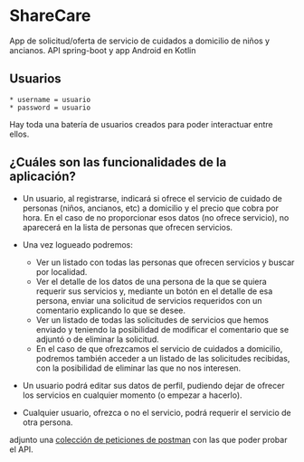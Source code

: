# ShareCare
App de solicitud/oferta de servicio de cuidados a domicilio de niños y ancianos. API spring-boot y app Android en Kotlin

## Usuarios
    * username = usuario
    * password = usuario

Hay toda una batería de usuarios creados para poder interactuar entre ellos.

## ¿Cuáles son las funcionalidades de la aplicación?

* Un usuario, al registrarse, indicará si ofrece el servicio de cuidado de personas (niños, ancianos, etc) a domicilio y el precio que cobra por hora. En el caso de no proporcionar esos datos (no ofrece servicio), no aparecerá en la lista de personas que ofrecen servicios.

* Una vez logueado podremos:

    * Ver un listado con todas las personas que ofrecen servicios y buscar por localidad.
    * Ver el detalle de los datos de una persona de la que se quiera requerir sus servicios y, mediante un botón en el detalle de esa       persona, enviar una solicitud de servicios requeridos con un comentario explicando lo que se desee.
    * Ver un listado de todas las solicitudes de servicios que hemos enviado y teniendo la posibilidad de modificar el comentario que se adjuntó o de eliminar la solicitud.
    * En el caso de que ofrezcamos el servicio de cuidados a domicilio, podremos también acceder a un listado de las solicitudes recibidas, con la posibilidad de eliminar las que no nos interesen.
    
* Un usuario podrá editar sus datos de perfil, pudiendo dejar de ofrecer los servicios en cualquier momento (o empezar a hacerlo).

* Cualquier usuario, ofrezca o no el servicio, podrá requerir el servicio de otra persona.

adjunto una [colección de peticiones de postman]() con las que poder probar el API.

